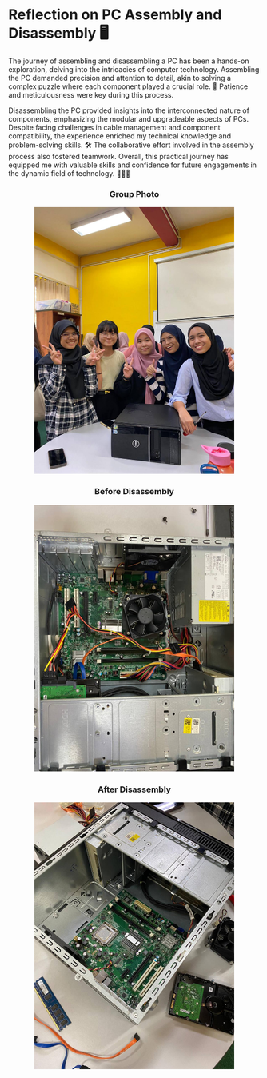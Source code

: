 # Reflection on PC Assembly and Disassembly 🖥️

The journey of assembling and disassembling a PC has been a hands-on exploration, delving into the intricacies of computer technology. Assembling the PC demanded precision and attention to detail, akin to solving a complex puzzle where each component played a crucial role. 🧩 
Patience and meticulousness were key during this process. 

Disassembling the PC provided insights into the interconnected nature of components, emphasizing the modular and upgradeable aspects of PCs. Despite facing challenges in cable management and component compatibility, the experience enriched my technical knowledge and problem-solving skills. 🛠️ The collaborative effort involved in the assembly process also fostered teamwork. Overall, this practical journey has equipped me with valuable skills and confidence for future engagements in the dynamic field of technology. 👩‍💻🚀



<div align="center">
  <h3>Group Photo</h3>
  <img src="groupphoto.jpg" alt="Our Group" width="400"/>
  
  <br/>

  <h3>Before Disassembly</h3>
  <img src="before.jpg" alt="Before Disassembly" width="400"/>

  <h3>After Disassembly</h3>
  <img src="after.jpg" alt="After Disassembly" width="400"/>
</div>


